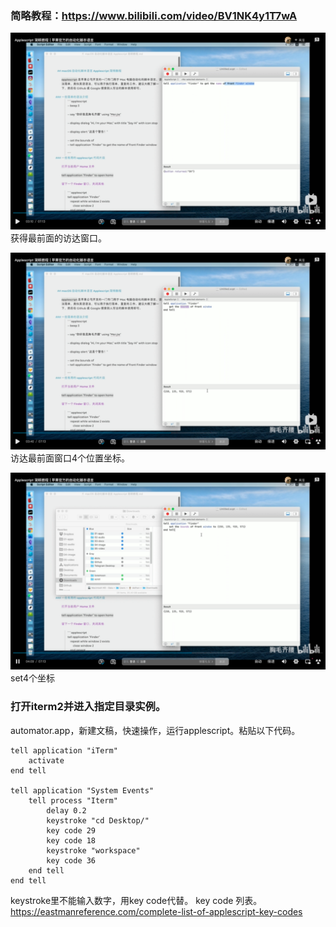 ### 简略教程：https://www.bilibili.com/video/BV1NK4y1T7wA

![](img/pasteImage-2022-06-11-17-08-45.png)     
获得最前面的访达窗口。

![](img/pasteImage-2022-06-11-17-10-00.png)     
访达最前面窗口4个位置坐标。     

![](img/pasteImage-2022-06-11-17-10-56.png)     
set4个坐标

### 打开iterm2并进入指定目录实例。
automator.app，新建文稿，快速操作，运行applescript。粘贴以下代码。
```
tell application "iTerm"
	activate
end tell

tell application "System Events"
	tell process "Iterm"
		delay 0.2
		keystroke "cd Desktop/"
		key code 29
		key code 18
		keystroke "workspace"
		key code 36
	end tell
end tell
```     
keystroke里不能输入数字，用key code代替。
key code 列表。
https://eastmanreference.com/complete-list-of-applescript-key-codes